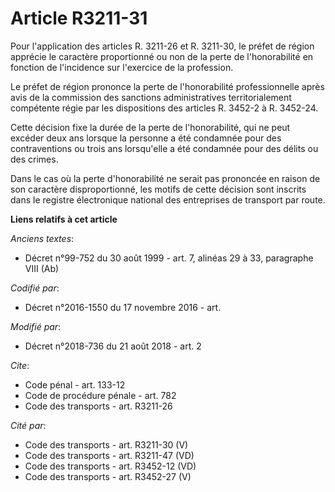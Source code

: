 # Article R3211-31

Pour l'application des articles R. 3211-26 et R. 3211-30, le préfet de région apprécie le caractère proportionné ou non de la
perte de l'honorabilité en fonction de l'incidence sur l'exercice de la profession.

Le préfet de région prononce la perte de l'honorabilité professionnelle après avis de la commission des sanctions
administratives territorialement compétente régie par les dispositions des articles R. 3452-2 à R. 3452-24.

Cette décision fixe la durée de la perte de l'honorabilité, qui ne peut excéder deux ans lorsque la personne a été condamnée
pour des contraventions ou trois ans lorsqu'elle a été condamnée pour des délits ou des crimes.

Dans le cas où la perte d'honorabilité ne serait pas prononcée en raison de son caractère disproportionné, les motifs de
cette décision sont inscrits dans le registre électronique national des entreprises de transport par route.

**Liens relatifs à cet article**

_Anciens textes_:

  - Décret n°99-752 du 30 août 1999 - art. 7, alinéas 29 à 33, paragraphe VIII  (Ab)

_Codifié par_:

  - Décret n°2016-1550 du 17 novembre 2016 - art.

_Modifié par_:

  - Décret n°2018-736 du 21 août 2018 - art. 2

_Cite_:

  - Code pénal - art. 133-12
  - Code de procédure pénale - art. 782
  - Code des transports - art. R3211-26

_Cité par_:

  - Code des transports - art. R3211-30 (V)
  - Code des transports - art. R3211-47 (VD)
  - Code des transports - art. R3452-12 (VD)
  - Code des transports - art. R3452-27 (V)
